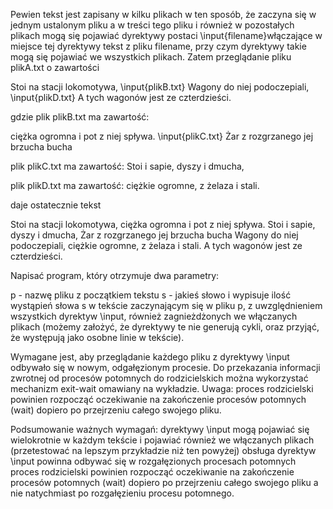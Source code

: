 Pewien tekst jest zapisany w kilku plikach w ten sposób, że zaczyna się w jednym ustalonym pliku a w treści tego pliku i również w pozostałych plikach mogą się pojawiać dyrektywy postaci \input{filename}włączające w miejsce tej dyrektywy tekst z  pliku filename, przy czym dyrektywy takie mogą się pojawiać we wszystkich plikach. Zatem przeglądanie pliku  plikA.txt o zawartości 


Stoi na stacji lokomotywa,
\input{plikB.txt}
Wagony do niej podoczepiali,
\input{plikD.txt}
A tych wagonów jest ze czterdzieści. 

gdzie plik plikB.txt ma zawartość:

ciężka ogromna i pot z niej spływa.
\input{plikC.txt}
Żar z rozgrzanego jej brzucha bucha

plik plikC.txt ma zawartość:
Stoi i sapie, dyszy i dmucha,

plik plikD.txt ma zawartość:
ciężkie ogromne, z żelaza i stali.

daje ostatecznie tekst

Stoi na stacji lokomotywa,
ciężka ogromna i pot z niej spływa.
Stoi i sapie, dyszy i dmucha,
Żar z rozgrzanego jej brzucha bucha
Wagony do niej podoczepiali,
ciężkie ogromne, z żelaza i stali.
A tych wagonów jest ze czterdzieści. 

 

Napisać program, który otrzymuje dwa parametry: 

p - nazwę pliku z początkiem tekstu
s - jakieś słowo
i wypisuje ilość wystąpień słowa s w tekście zaczynającym się w pliku p, z uwzględnieniem wszystkich dyrektyw \input, również zagnieżdżonych we włączanych plikach (możemy założyć, że dyrektywy te nie generują cykli, oraz przyjąć, że występują jako osobne linie w tekście).

Wymagane jest, aby przeglądanie każdego pliku z dyrektywy \input odbywało się w nowym, odgałęzionym procesie. Do przekazania informacji zwrotnej od procesów potomnych do rodzicielskich można wykorzystać mechanizm exit-wait omawiany na wykładzie. Uwaga: proces rodzicielski powinien rozpocząć oczekiwanie na zakończenie procesów potomnych (wait) dopiero po przejrzeniu całego swojego pliku.

Podsumowanie ważnych wymagań:
dyrektywy \input mogą pojawiać się wielokrotnie w każdym tekście i pojawiać również we włączanych plikach (przetestować na lepszym przykładzie niż ten powyżej)
obsługa dyrektyw \input powinna odbywać się w rozgałęzionych procesach potomnych
proces rodzicielski powinien rozpocząć oczekiwanie na zakończenie procesów potomnych (wait) dopiero po przejrzeniu całego swojego pliku a nie natychmiast  po rozgałęzieniu procesu potomnego.